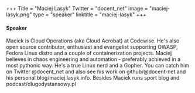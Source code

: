 +++
Title = "Maciej Lasyk"
Twitter = "docent_net"
image = "maciej-lasyk.png"
type = "speaker"
linktitle = "maciej-lasyk"
+++

#### Speaker

Maciek is Cloud Operations (aka Cloud Acrobat) at Codewise. He's also open source contributor, enthusiast and evangelist supporting OWASP, Fedora Linux distro and a couple of containerization projects. Maciej believes in chaos engineering and automation - preferably achieved in a most pythonic way. He's a true Linux nerd and a Gopher. You can catch him on Twitter @docent_net and also see his work on github/@docent-net and his personal blog/maciej.lasyk.info. Besides Maciek runs sport blog and podcast/dlugodystansowy.pl

